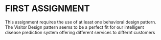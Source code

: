 # FIRST ASSIGNMENT

This assignment requires the use of at least one behavioral design pattern. The Visitor Design pattern seems to be a perfect  fit for our intelligent disease prediction system 
offering different services to differnt customers
